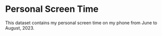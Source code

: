 # Personal Screen Time

This dataset contains my personal screen time on my phone from June to August, 2023. 
